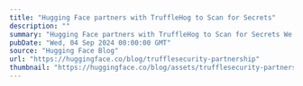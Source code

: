 ```yaml
---
title: "Hugging Face partners with TruffleHog to Scan for Secrets"
description: ""
summary: "Hugging Face partners with TruffleHog to Scan for Secrets We're excited to announce our partnership ..."
pubDate: "Wed, 04 Sep 2024 00:00:00 GMT"
source: "Hugging Face Blog"
url: "https://huggingface.co/blog/trufflesecurity-partnership"
thumbnail: "https://huggingface.co/blog/assets/trufflesecurity-partnership/thumbnail.png"
---
```


